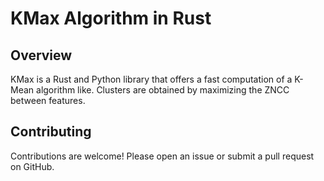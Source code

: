 # KMax Algorithm in Rust

## Overview

KMax is a Rust and Python library that offers a fast computation of a K-Mean algorithm like.
Clusters are obtained by maximizing the ZNCC between features.

## Contributing

Contributions are welcome! Please open an issue or submit a pull request on GitHub.
